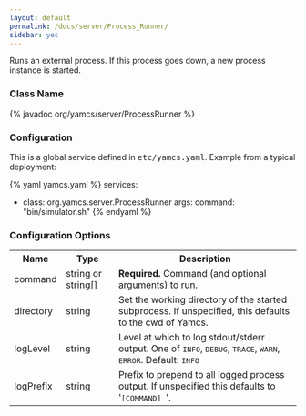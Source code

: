 ```yaml
---
layout: default
permalink: /docs/server/Process_Runner/
sidebar: yes
---
```


Runs an external process. If this process goes down, a new process instance is started.

### Class Name
{% javadoc org/yamcs/server/ProcessRunner %}

### Configuration

This is a global service defined in <tt>etc/yamcs.yaml</tt>. Example from a typical deployment:

{% yaml yamcs.yaml %}
services:
  - class: org.yamcs.server.ProcessRunner
    args:
      command: "bin/simulator.sh"
{% endyaml %}

### Configuration Options

<table class="inline">
  <tr>
    <th>Name</th>
    <th>Type</th>
    <th>Description</th>
  </tr>
  <tr>
    <td class="code">command</td>
    <td class="code">string or string[]</td>
    <td><strong>Required. </strong> Command (and optional arguments) to run.</td>
  </tr>
  <tr>
    <td class="code">directory</td>
    <td class="code">string</td>
    <td>Set the working directory of the started subprocess. If unspecified, this defaults to the cwd of Yamcs.</td>
  </tr>
  <tr>
    <td class="code">logLevel</td>
    <td class="code">string</td>
    <td>Level at which to log stdout/stderr output. One of <tt>INFO</tt>, <tt>DEBUG</tt>, <tt>TRACE</tt>, <tt>WARN</tt>, <tt>ERROR</tt>. Default: <tt>INFO</tt></td>
  </tr>
  <tr>
    <td class="code">logPrefix</td>
    <td class="code">string</td>
    <td>Prefix to prepend to all logged process output. If unspecified this defaults to '<tt>[COMMAND] </tt>'.</td>
  </tr>
</table>
